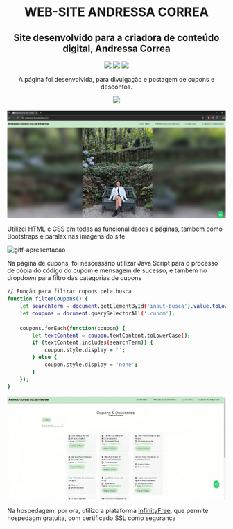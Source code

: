 <h1 align="center">WEB-SITE ANDRESSA CORREA</h1>

<h2 align="center">Site desenvolvido para a criadora de conteúdo digital, Andressa Correa</h2>

<p align="center">
  <img src="https://img.shields.io/badge/HTML5-E34F26?style=for-the-badge&logo=html5&logoColor=white" />
  <img src="https://img.shields.io/badge/CSS3-1572B6?style=for-the-badge&logo=css3&logoColor=white" />
  <img src="https://img.shields.io/badge/JavaScript-F7DF1E?style=for-the-badge&logo=javascript&logoColor=black" />
</p>
<p align="center">A página foi desenvolvida, para divulgação e postagem de cupons e descontos.</p>

<p align="center">
    <a href="https://andressacorrea.lovestoblog.com" target="_blanc">
        <img src=https://img.shields.io/badge/📱Visite_o_Site-000?style=for-the-badge&logo=project />
    </a>
</p>


![print-home](./assets/img/Captura%20de%20tela%202025-02-18%20113205.png)

Utilizei HTML e CSS em todas as funcionalidades e páginas, também como Bootstraps e paralax nas imagens do site

![giff-apresentacao](./assets/videos/gif-readme1.gif)

Na página de cupons, foi nescessário utilizar Java Script para o processo de cópia do código do cupom e mensagem de sucesso, e também no dropdown para filtro das categorias de cupons

```bash
// Função para filtrar cupons pela busca
function filterCoupons() {
    let searchTerm = document.getElementById('input-busca').value.toLowerCase();
    let coupons = document.querySelectorAll('.cupom');

    coupons.forEach(function(coupon) {
        let textContent = coupon.textContent.toLowerCase();
        if (textContent.includes(searchTerm)) {
            coupon.style.display = ''; 
        } else {
            coupon.style.display = 'none'; 
        }
    });
}
```

![giff-apresentacao](./assets/videos/gif-readme2.gif)

Na hospedagem, por ora, utilizo a plataforma [InfinityFree](https://dash.infinityfree.com/), que permite hospedagm gratuita, com certificado SSL como segurança






